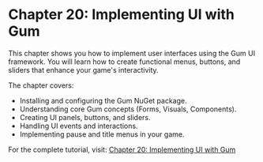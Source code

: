# Chapter 20: Implementing UI with Gum

This chapter shows you how to implement user interfaces using the Gum UI framework. You will learn how to create functional menus, buttons, and sliders that enhance your game's interactivity.

The chapter covers:

- Installing and configuring the Gum NuGet package.
- Understanding core Gum concepts (Forms, Visuals, Components).
- Creating UI panels, buttons, and sliders.
- Handling UI events and interactions.
- Implementing pause and title menus in your game.

For the complete tutorial, visit: [Chapter 20: Implementing UI with Gum](https://docs.monogame.net/articles/tutorials/building_2d_games/20_implementing_ui_with_gum/?tabs=vscode)
